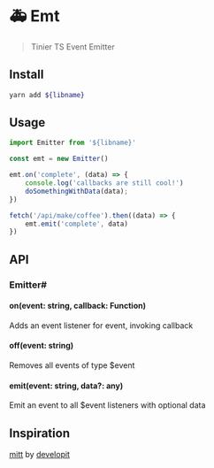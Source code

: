 # 🚑 Emt
> Tinier TS Event Emitter

## Install
```zsh
yarn add ${libname}
```

## Usage
```ts
import Emitter from '${libname}'

const emt = new Emitter()

emt.on('complete', (data) => {
	console.log('callbacks are still cool!')
	doSomethingWithData(data);
})

fetch('/api/make/coffee').then((data) => {
	emt.emit('complete', data)
})
```

## API
### Emitter#
#### on(event: string, callback: Function)
Adds an event listener for event, invoking callback

#### off(event: string)
Removes all events of type $event

#### emit(event: string, data?: any)
Emit an event to all $event listeners with optional data

## Inspiration
[mitt](https://github.com/developit/mitt) by [developit](https://github.com/developit/)
